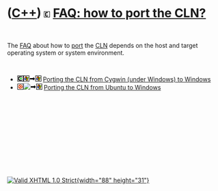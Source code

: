 



 

 

 

 

 

([C++](Cpp.htm)) ![CLN](PicCln.png) [FAQ: how to port the CLN?](CppClnPort.htm)
===============================================================================

 

The [FAQ](CppFaq.htm) about how to [port](CppPort.htm) the
[CLN](CppCln.htm) depends on the host and target operating system or
system environment.

 

-   ![Cygwin](PicCygwin.png)![Windows](PicWindows.png)![to](PicTo.png)![Windows](PicWindows.png)
    [Porting the CLN from Cygwin (under Windows) to
    Windows](CppClnPortUbuntuToWindows.htm)
-   ![Ubuntu](PicUbuntu.png)![
    ](PicSpacer.png)![to](PicTo.png)![Windows](PicWindows.png) [Porting
    the CLN from Ubuntu to Windows](CppClnPortUbuntuToWindows.htm)

 

 

 

 

 





 

[![Valid XHTML 1.0 Strict](valid-xhtml10.png){width="88"
height="31"}](http://validator.w3.org/check?uri=referer)
